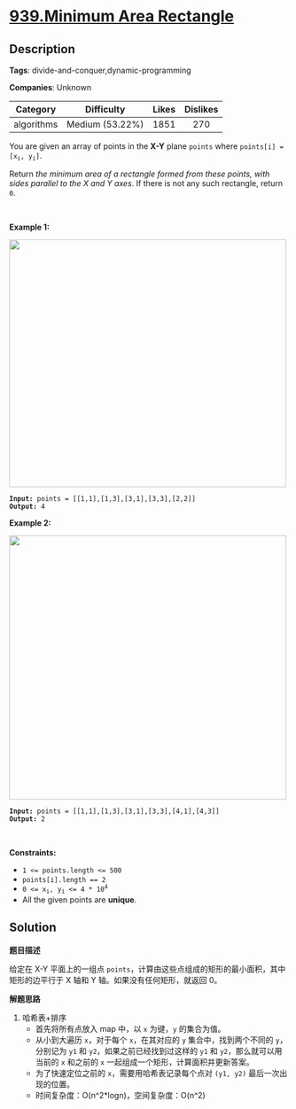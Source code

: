 # [939.Minimum Area Rectangle](https://leetcode.com/problems/minimum-area-rectangle/description/)

## Description

**Tags**: divide-and-conquer,dynamic-programming

**Companies**: Unknown

|  Category  |   Difficulty    | Likes | Dislikes |
| :--------: | :-------------: | :---: | :------: |
| algorithms | Medium (53.22%) | 1851  |   270    |

<p>You are given an array of points in the <strong>X-Y</strong> plane <code>points</code> where <code>points[i] = [x<sub>i</sub>, y<sub>i</sub>]</code>.</p>
<p>Return <em>the minimum area of a rectangle formed from these points, with sides parallel to the X and Y axes</em>. If there is not any such rectangle, return <code>0</code>.</p>
<p>&nbsp;</p>
<p><strong class="example">Example 1:</strong></p>
<img alt="" src="https://assets.leetcode.com/uploads/2021/08/03/rec1.JPG" style="width: 500px; height: 447px;" />
<pre><code><strong>Input:</strong> points = [[1,1],[1,3],[3,1],[3,3],[2,2]]
<strong>Output:</strong> 4</code></pre>
<p><strong class="example">Example 2:</strong></p>
<img alt="" src="https://assets.leetcode.com/uploads/2021/08/03/rec2.JPG" style="width: 500px; height: 477px;" />
<pre><code><strong>Input:</strong> points = [[1,1],[1,3],[3,1],[3,3],[4,1],[4,3]]
<strong>Output:</strong> 2</code></pre>
<p>&nbsp;</p>
<p><strong>Constraints:</strong></p>
<ul>
  <li><code>1 &lt;= points.length &lt;= 500</code></li>
  <li><code>points[i].length == 2</code></li>
  <li><code>0 &lt;= x<sub>i</sub>, y<sub>i</sub> &lt;= 4 * 10<sup>4</sup></code></li>
  <li>All the given points are <strong>unique</strong>.</li>
</ul>

## Solution

**题目描述**

给定在 X-Y 平面上的一组点 `points`，计算由这些点组成的矩形的最小面积，其中矩形的边平行于 X 轴和 Y 轴。如果没有任何矩形，就返回 0。

**解题思路**

1. 哈希表+排序
   - 首先将所有点放入 map 中，以 `x` 为键，`y` 的集合为值。
   - 从小到大遍历 `x`，对于每个 `x`，在其对应的 `y` 集合中，找到两个不同的 `y`，分别记为 `y1` 和 `y2`，如果之前已经找到过这样的 `y1` 和 `y2`，那么就可以用当前的 `x` 和之前的 `x` 一起组成一个矩形，计算面积并更新答案。
   - 为了快速定位之前的 `x`，需要用哈希表记录每个点对 `(y1, y2)` 最后一次出现的位置。
   - 时间复杂度：O(n^2*logn)，空间复杂度：O(n^2)
